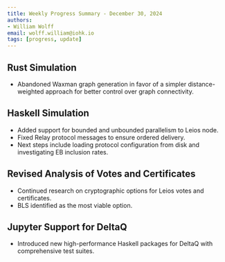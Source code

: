 ```yaml
---
title: Weekly Progress Summary - December 30, 2024
authors:
- William Wolff
email: wolff.william@iohk.io
tags: [progress, update]
---
```


## Rust Simulation

- Abandoned Waxman graph generation in favor of a simpler distance-weighted
  approach for better control over graph connectivity.

## Haskell Simulation

- Added support for bounded and unbounded parallelism to Leios node.
- Fixed Relay protocol messages to ensure ordered delivery.
- Next steps include loading protocol configuration from disk and investigating
  EB inclusion rates.

## Revised Analysis of Votes and Certificates

- Continued research on cryptographic options for Leios votes and certificates.
- BLS identified as the most viable option.

## Jupyter Support for DeltaQ

- Introduced new high-performance Haskell packages for DeltaQ with comprehensive
  test suites.
